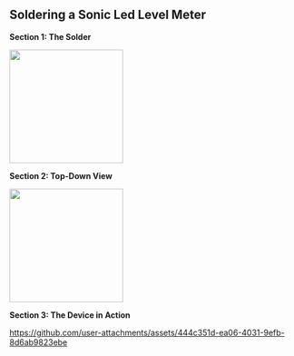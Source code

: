 ## Soldering a Sonic Led Level Meter

  **Section 1: The Solder**

<img src= "https://github.com/user-attachments/assets/f3e866f3-f568-409c-bd03-cda274f73ed2" width = 200>

  **Section 2: Top-Down View**

<img src=  "https://github.com/user-attachments/assets/74beb64f-31f7-4a8d-80ab-f16ba673b3f0" width = 200>

**Section 3: The Device in Action**

https://github.com/user-attachments/assets/444c351d-ea06-4031-9efb-8d6ab9823ebe

